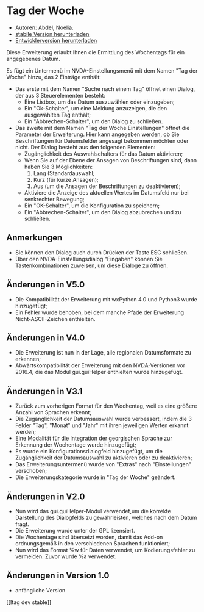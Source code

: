 # Tag der Woche #

*	 Autoren: Abdel, Noelia.
*	 [stabile Version herunterladen][1]
*	 [Entwicklerversion herunterladen][2]

Diese Erweiterung erlaubt Ihnen die Ermittlung des Wochentags für ein
angegebenes Datum.

Es fügt ein Untermenü im NVDA-Einstellungsmenü mit dem Namen "Tag der Woche"
hinzu, das 2 Einträge enthält:


*	Das erste mit dem Namen "Suche nach einem Tag" öffnet einen Dialog, der aus 3 Steuerelementen besteht:
	-	Eine Listbox, um das Datum auszuwählen oder einzugeben; 
	-	Ein "Ok-Schalter", um eine Meldung anzuzeigen, die den ausgewählten Tag enthält; 
	-	Ein "Abbrechen-Schalter", um den Dialog zu schließen.
*	Das zweite mit dem Namen "Tag der Woche Einstellungen" öffnet die Parameter der Erweiterung. Hier kann angegeben werden, ob Sie Beschriftungen für Datumsfelder angesagt bekommen möchten oder nicht. Der Dialog besteht aus den folgenden Elementen:
	-	Zugänglichkeit des Auswahlschalters für das Datum aktivieren;
	-	Wenn Sie auf der Ebene der Ansagen von Beschriftungen sind, dann haben Sie 3 Möglichkeiten: 
		1.	Lang (Standardauswahl;
		2.	Kurz (für kurze Ansagen); 
		3.	Aus (um die Ansagen der Beschriftungen zu deaktivieren);
	-	Aktiviere die  Anzeige des aktuellen Wertes im Datumsfeld nur bei senkrechter Bewegung; 
	-	Ein "OK-Schalter", um die Konfiguration zu speichern; 
	-	Ein "Abbrechen-Schalter", um den Dialog abzubrechen und zu schließen.


## Anmerkungen ##

*	 Sie können den Dialog auch durch Drücken der Taste ESC schließen.
*	 Über den NVDA-Einstellungsdialog "Eingaben" können Sie
   Tastenkombinationen zuweisen, um diese Dialoge zu öffnen.

## Änderungen in V5.0 ##

*	 Die Kompatibilität der Erweiterung mit wxPython 4.0 und Python3 wurde
   hinzugefügt;
*	 Ein Fehler wurde behoben, bei dem manche Pfade der Erweiterung
   Nicht-ASCII-Zeichen enthielten.

## Änderungen in V4.0 ##

*	 Die Erweiterung ist nun in der Lage, alle regionalen Datumsformate zu
   erkennen;
*	 Abwärtskompatibilität der Erweiterung mit den NVDA-Versionen vor 2016.4,
   die das Modul gui.guiHelper enthielten wurde hinzugefügt.

## Änderungen in V3.1 ##

*	 Zurück zum vorherigen Format für den Wochentag, weil es eine größere
   Anzahl von Sprachen erkennt;
*	 Die Zugänglichkeit der Datumsauswahl wurde verbessert, indem die 3 Felder
   "Tag", "Monat" und "Jahr" mit ihren jeweiligen Werten erkannt werden;
*	 Eine Modalität für die Integration der georgischen Sprache zur Erkennung
   der Wochentage wurde hinzugefügt;
*	 Es wurde ein Konfigurationsdialogfeld hinzugefügt, um die Zugänglichkeit
   der Datumsauswahl zu aktivieren oder zu deaktivieren;
*	 Das Erweiterungsuntermenü wurde von "Extras" nach "Einstellungen"
   verschoben;
*	 Die Erweiterungskategorie wurde in "Tag der Woche" geändert.

## Änderungen in V2.0 ##

*	 Nun wird das gui.guiHelper-Modul verwendet,um die korrekte Darstellung
   des Dialogfelds zu gewährleisten, welches nach dem Datum fragt.
*	 Die Erweiterung wurde unter der GPL lizensiert.
*	 Die Wochentage sind übersetzt worden, damit das Add-on ordnungsgemäß in
   den verschiedenen Sprachen funktioniert;
*	 Nun wird das Format %w für Daten verwendet, um Kodierungsfehler zu
   vermeiden. Zuvor wurde %a verwendet.

## Änderungen in Version 1.0 ##

*	 anfängliche Version

[[!tag dev stable]]

[1]: http://addons.nvda-project.org/files/get.php?file=dw

[2]: http://addons.nvda-project.org/files/get.php?file=dw-dev
